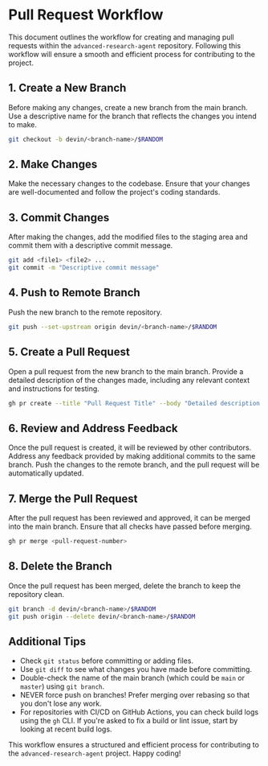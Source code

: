 # Pull Request Workflow

This document outlines the workflow for creating and managing pull requests within the `advanced-research-agent` repository. Following this workflow will ensure a smooth and efficient process for contributing to the project.

## 1. Create a New Branch

Before making any changes, create a new branch from the main branch. Use a descriptive name for the branch that reflects the changes you intend to make.

```bash
git checkout -b devin/<branch-name>/$RANDOM
```

## 2. Make Changes

Make the necessary changes to the codebase. Ensure that your changes are well-documented and follow the project's coding standards.

## 3. Commit Changes

After making the changes, add the modified files to the staging area and commit them with a descriptive commit message.

```bash
git add <file1> <file2> ...
git commit -m "Descriptive commit message"
```

## 4. Push to Remote Branch

Push the new branch to the remote repository.

```bash
git push --set-upstream origin devin/<branch-name>/$RANDOM
```

## 5. Create a Pull Request

Open a pull request from the new branch to the main branch. Provide a detailed description of the changes made, including any relevant context and instructions for testing.

```bash
gh pr create --title "Pull Request Title" --body "Detailed description of the changes made"
```

## 6. Review and Address Feedback

Once the pull request is created, it will be reviewed by other contributors. Address any feedback provided by making additional commits to the same branch. Push the changes to the remote branch, and the pull request will be automatically updated.

## 7. Merge the Pull Request

After the pull request has been reviewed and approved, it can be merged into the main branch. Ensure that all checks have passed before merging.

```bash
gh pr merge <pull-request-number>
```

## 8. Delete the Branch

Once the pull request has been merged, delete the branch to keep the repository clean.

```bash
git branch -d devin/<branch-name>/$RANDOM
git push origin --delete devin/<branch-name>/$RANDOM
```

## Additional Tips

- Check `git status` before committing or adding files.
- Use `git diff` to see what changes you have made before committing.
- Double-check the name of the main branch (which could be `main` or `master`) using `git branch`.
- NEVER force push on branches! Prefer merging over rebasing so that you don't lose any work.
- For repositories with CI/CD on GitHub Actions, you can check build logs using the `gh` CLI. If you're asked to fix a build or lint issue, start by looking at recent build logs.

This workflow ensures a structured and efficient process for contributing to the `advanced-research-agent` project. Happy coding!
